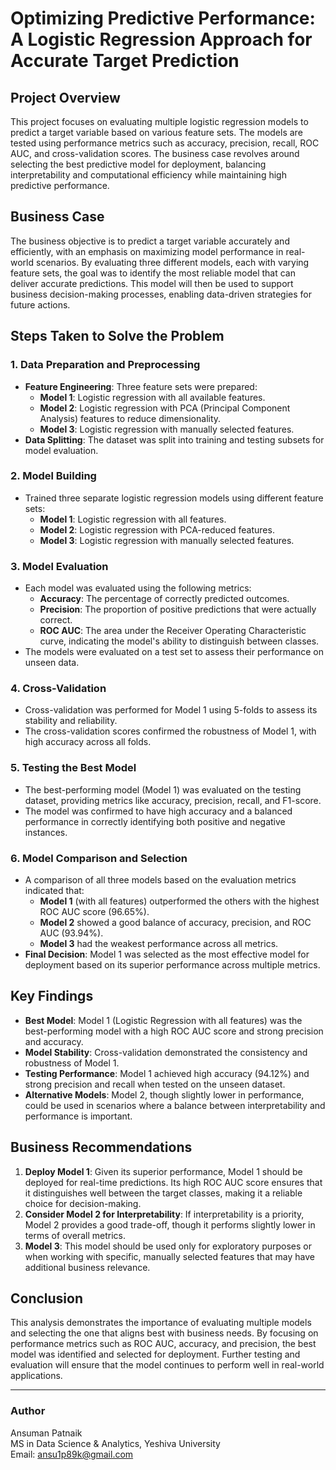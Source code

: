 # Optimizing Predictive Performance: A Logistic Regression Approach for Accurate Target Prediction

## Project Overview

This project focuses on evaluating multiple logistic regression models to predict a target variable based on various feature sets. The models are tested using performance metrics such as accuracy, precision, recall, ROC AUC, and cross-validation scores. The business case revolves around selecting the best predictive model for deployment, balancing interpretability and computational efficiency while maintaining high predictive performance.

## Business Case

The business objective is to predict a target variable accurately and efficiently, with an emphasis on maximizing model performance in real-world scenarios. By evaluating three different models, each with varying feature sets, the goal was to identify the most reliable model that can deliver accurate predictions. This model will then be used to support business decision-making processes, enabling data-driven strategies for future actions.

## Steps Taken to Solve the Problem

### 1. **Data Preparation and Preprocessing**
   - **Feature Engineering**: Three feature sets were prepared:
     - **Model 1**: Logistic regression with all available features.
     - **Model 2**: Logistic regression with PCA (Principal Component Analysis) features to reduce dimensionality.
     - **Model 3**: Logistic regression with manually selected features.
   - **Data Splitting**: The dataset was split into training and testing subsets for model evaluation.

### 2. **Model Building**
   - Trained three separate logistic regression models using different feature sets:
     - **Model 1**: Logistic regression with all features.
     - **Model 2**: Logistic regression with PCA-reduced features.
     - **Model 3**: Logistic regression with manually selected features.

### 3. **Model Evaluation**
   - Each model was evaluated using the following metrics:
     - **Accuracy**: The percentage of correctly predicted outcomes.
     - **Precision**: The proportion of positive predictions that were actually correct.
     - **ROC AUC**: The area under the Receiver Operating Characteristic curve, indicating the model's ability to distinguish between classes.
   - The models were evaluated on a test set to assess their performance on unseen data.

### 4. **Cross-Validation**
   - Cross-validation was performed for Model 1 using 5-folds to assess its stability and reliability.
   - The cross-validation scores confirmed the robustness of Model 1, with high accuracy across all folds.

### 5. **Testing the Best Model**
   - The best-performing model (Model 1) was evaluated on the testing dataset, providing metrics like accuracy, precision, recall, and F1-score.
   - The model was confirmed to have high accuracy and a balanced performance in correctly identifying both positive and negative instances.

### 6. **Model Comparison and Selection**
   - A comparison of all three models based on the evaluation metrics indicated that:
     - **Model 1** (with all features) outperformed the others with the highest ROC AUC score (96.65%).
     - **Model 2** showed a good balance of accuracy, precision, and ROC AUC (93.94%).
     - **Model 3** had the weakest performance across all metrics.
   - **Final Decision**: Model 1 was selected as the most effective model for deployment based on its superior performance across multiple metrics.

## Key Findings

- **Best Model**: Model 1 (Logistic Regression with all features) was the best-performing model with a high ROC AUC score and strong precision and accuracy.
- **Model Stability**: Cross-validation demonstrated the consistency and robustness of Model 1.
- **Testing Performance**: Model 1 achieved high accuracy (94.12%) and strong precision and recall when tested on the unseen dataset.
- **Alternative Models**: Model 2, though slightly lower in performance, could be used in scenarios where a balance between interpretability and performance is important.

## Business Recommendations

1. **Deploy Model 1**: Given its superior performance, Model 1 should be deployed for real-time predictions. Its high ROC AUC score ensures that it distinguishes well between the target classes, making it a reliable choice for decision-making.
2. **Consider Model 2 for Interpretability**: If interpretability is a priority, Model 2 provides a good trade-off, though it performs slightly lower in terms of overall metrics.
3. **Model 3**: This model should be used only for exploratory purposes or when working with specific, manually selected features that may have additional business relevance.

## Conclusion

This analysis demonstrates the importance of evaluating multiple models and selecting the one that aligns best with business needs. By focusing on performance metrics such as ROC AUC, accuracy, and precision, the best model was identified and selected for deployment. Further testing and evaluation will ensure that the model continues to perform well in real-world applications.

---

### Author

Ansuman Patnaik  
MS in Data Science & Analytics, Yeshiva University  
Email: ansu1p89k@gmail.com
